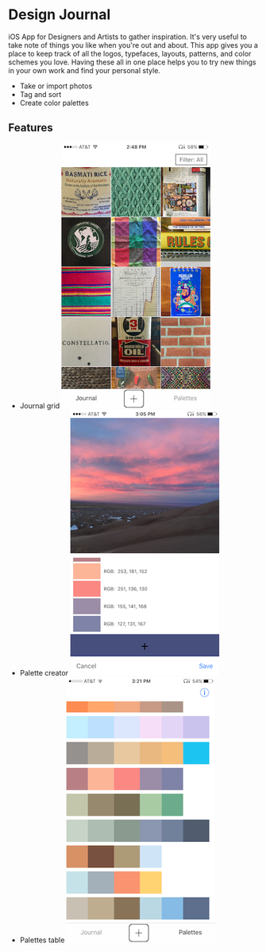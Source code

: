 # Design Journal

iOS App for Designers and Artists to gather inspiration. It's very useful to take note of things you like when 
you're out and about. This app gives you a place to keep track of all the logos, typefaces, layouts, patterns, 
and color schemes you love. Having these all in one place helps you to try new things in your own work and
find your personal style.

- Take or import photos
- Tag and sort 
- Create color palettes

## Features

- Journal grid
  ![journal screenshot](https://github.com/bfgreene/design-journal/blob/master/screenshots/journalScreenshot.PNG)
- Palette creator
  ![palette creator screenshot](https://github.com/bfgreene/design-journal/blob/master/screenshots/paletteCreatorScreenshot.PNG)
- Palettes table
  ![palettes screenshot](https://github.com/bfgreene/design-journal/blob/master/screenshots/palettesScreenshot.PNG)

